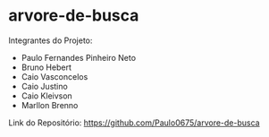 # arvore-de-busca
Integrantes do Projeto:
- Paulo Fernandes Pinheiro Neto
- Bruno Hebert
- Caio Vasconcelos
- Caio Justino
- Caio Kleivson
- Marllon Brenno

Link do Repositório:
https://github.com/Paulo0675/arvore-de-busca
